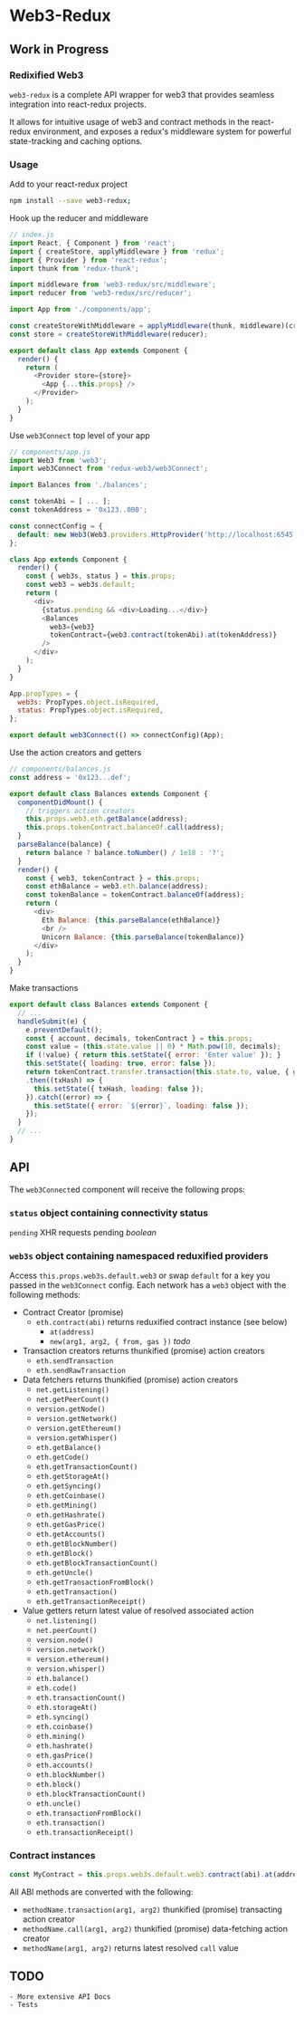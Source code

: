 # Web3-Redux

## Work in Progress

### Redixified Web3

`web3-redux` is a complete API wrapper for web3 that provides seamless integration into react-redux projects.

It allows for intuitive usage of web3 and contract methods in the react-redux environment, and exposes a redux's middleware system for powerful state-tracking and caching options.

### Usage

Add to your react-redux project

```bash
npm install --save web3-redux;
```

Hook up the reducer and middleware

```javascript
// index.js
import React, { Component } from 'react';
import { createStore, applyMiddleware } from 'redux';
import { Provider } from 'react-redux';
import thunk from 'redux-thunk';

import middleware from 'web3-redux/src/middleware';
import reducer from 'web3-redux/src/reducer';

import App from './components/app';

const createStoreWithMiddleware = applyMiddleware(thunk, middleware)(createStore);
const store = createStoreWithMiddleware(reducer);

export default class App extends Component {
  render() {
    return (
      <Provider store={store}>
        <App {...this.props} />
      </Provider>
    );
  }
}
```

Use `web3Connect` top level of your app

```javascript
// components/app.js
import Web3 from 'web3';
import web3Connect from 'redux-web3/web3Connect';

import Balances from './balances';

const tokenAbi = [ ... ];
const tokenAddress = '0x123..000';

const connectConfig = {
  default: new Web3(Web3.providers.HttpProvider('http://localhost:6545')),
};

class App extends Component {
  render() {
    const { web3s, status } = this.props;
    const web3 = web3s.default;
    return (
      <div>
        {status.pending && <div>Loading...</div>}
        <Balances
          web3={web3}
          tokenContract={web3.contract(tokenAbi).at(tokenAddress)}
        />
      </div>
    );
  }
}

App.propTypes = {
  web3s: PropTypes.object.isRequired,
  status: PropTypes.object.isRequired,
};

export default web3Connect(() => connectConfig)(App);
```

Use the action creators and getters

```javascript
// components/balances.js
const address = '0x123...def';

export default class Balances extends Component {
  componentDidMount() {
    // triggers action creators
    this.props.web3.eth.getBalance(address);
    this.props.tokenContract.balanceOf.call(address);
  }
  parseBalance(balance) {
    return balance ? balance.toNumber() / 1e18 : '?';
  }
  render() {
    const { web3, tokenContract } = this.props;
    const ethBalance = web3.eth.balance(address);
    const tokenBalance = tokenContract.balanceOf(address);
    return (
      <div>
        Eth Balance: {this.parseBalance(ethBalance)}
        <br />
        Unicorn Balance: {this.parseBalance(tokenBalance)}
      </div>
    );
  }
}
```

Make transactions

```javascript
export default class Balances extends Component {
  // ...
  handleSubmit(e) {
    e.preventDefault();
    const { account, decimals, tokenContract } = this.props;
    const value = (this.state.value || 0) * Math.pow(10, decimals);
    if (!value) { return this.setState({ error: 'Enter value' }); }
    this.setState({ loading: true, error: false });
    return tokenContract.transfer.transaction(this.state.to, value, { gas: 150000 }))
    .then((txHash) => {
      this.setState({ txHash, loading: false });
    }).catch((error) => {
      this.setState({ error: `${error}`, loading: false });
    });
  }
  // ...
}
```

## API

The `web3Connect`ed component will receive the following props:

### `status` object containing connectivity status

`pending` XHR requests pending *boolean*

### `web3s` object containing namespaced reduxified providers

Access `this.props.web3s.default.web3` or swap `default` for a key you passed in the `web3Connect` config.  Each network has a `web3` object with the following methods:

* Contract Creator (promise)
  * `eth.contract(abi)` returns reduxified contract instance (see below)
    * `at(address)`
    * `new(arg1, arg2, { from, gas })` *todo*
* Transaction creators returns thunkified (promise) action creators
  * `eth.sendTransaction`
  * `eth.sendRawTransaction`
* Data fetchers returns thunkified (promise) action creators
  * `net.getListening()`
  * `net.getPeerCount()`
  * `version.getNode()`
  * `version.getNetwork()`
  * `version.getEthereum()`
  * `version.getWhisper()`
  * `eth.getBalance()`
  * `eth.getCode()`
  * `eth.getTransactionCount()`
  * `eth.getStorageAt()`
  * `eth.getSyncing()`
  * `eth.getCoinbase()`
  * `eth.getMining()`
  * `eth.getHashrate()`
  * `eth.getGasPrice()`
  * `eth.getAccounts()`
  * `eth.getBlockNumber()`
  * `eth.getBlock()`
  * `eth.getBlockTransactionCount()`
  * `eth.getUncle()`
  * `eth.getTransactionFromBlock()`
  * `eth.getTransaction()`
  * `eth.getTransactionReceipt()`
* Value getters return latest value of resolved associated action
  * `net.listening()`
  * `net.peerCount()`
  * `version.node()`
  * `version.network()`
  * `version.ethereum()`
  * `version.whisper()`
  * `eth.balance()`
  * `eth.code()`
  * `eth.transactionCount()`
  * `eth.storageAt()`
  * `eth.syncing()`
  * `eth.coinbase()`
  * `eth.mining()`
  * `eth.hashrate()`
  * `eth.gasPrice()`
  * `eth.accounts()`
  * `eth.blockNumber()`
  * `eth.block()`
  * `eth.blockTransactionCount()`
  * `eth.uncle()`
  * `eth.transactionFromBlock()`
  * `eth.transaction()`
  * `eth.transactionReceipt()`

### Contract instances

```javascript
const MyContract = this.props.web3s.default.web3.contract(abi).at(address);
```

All ABI methods are converted with the following:

* `methodName.transaction(arg1, arg2)` thunkified (promise) transacting action creator
* `methodName.call(arg1, arg2)` thunkified (promise) data-fetching action creator
* `methodName(arg1, arg2)` returns latest resolved `call` value

## TODO

```
- More extensive API Docs
- Tests
```
